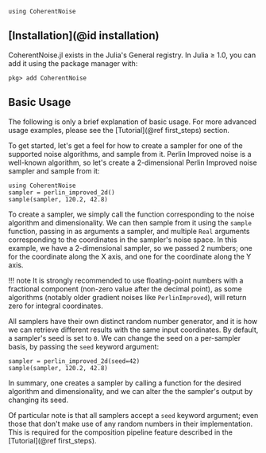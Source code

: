 ```@setup getting-started
using CoherentNoise
```
## [Installation](@id installation)

CoherentNoise.jl exists in the Julia's General registry. In Julia ≥ 1.0, you can add it using the
package manager with:

```julia-repl
pkg> add CoherentNoise
```

## Basic Usage

The following is only a brief explanation of basic usage. For more advanced usage examples, please
see the [Tutorial](@ref first_steps) section.

To get started, let's get a feel for how to create a sampler for one of the supported noise
algorithms, and sample from it. Perlin Improved noise is a well-known algorithm, so let's create a
2-dimensional Perlin Improved noise sampler and sample from it:

```@example getting-started
using CoherentNoise
sampler = perlin_improved_2d()
sample(sampler, 120.2, 42.8)
```

To create a sampler, we simply call the function corresponding to the noise algorithm and
dimensionality. We can then sample from it using the `sample` function, passing in as arguments a
sampler, and multiple `Real` arguments corresponding to the coordinates in the sampler's noise
space. In this example, we have a 2-dimensional sampler, so we passed 2 numbers; one for the
coordinate along the X axis, and one for the coordinate along the Y axis.

!!! note
    It is strongly recommended to use floating-point numbers with a fractional component (non-zero
    value after the decimal point), as some algorithms (notably older gradient noises like
    `PerlinImproved`), will return zero for integral coordinates.

All samplers have their own distinct random number generator, and it is how we can retrieve
different results with the same input coordinates. By default, a sampler's seed is set to `0`. We
can change the seed on a per-sampler basis, by passing the `seed` keyword argument:

```@example getting-started
sampler = perlin_improved_2d(seed=42)
sample(sampler, 120.2, 42.8)
```

In summary, one creates a sampler by calling a function for the desired algorithm and
dimensionality, and we can alter the the sampler's output by changing its seed.

Of particular note is that all samplers accept a `seed` keyword argument; even those that don't make
use of any random numbers in their implementation. This is required for the composition pipeline
feature described in the [Tutorial](@ref first_steps).

